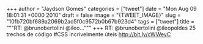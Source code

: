 
+++
author = "Jaydson Gomes"
categories = ["tweet"]
date = "Mon Aug 09 18:01:31 +0000 2010"
draft = false
image = "{TWEET_IMAGE}"
slug = "10fb720bf689a2069b2ad5f0c9572b0b67b923d4"
tags = ["tweet"]
title = """RT: @brunobertolini @ileo..."""
+++
RT: @brunobertolini @ileopoldes 25 trechos de código #CSS incrivelmente úteis http://bit.ly/cWWeyC
